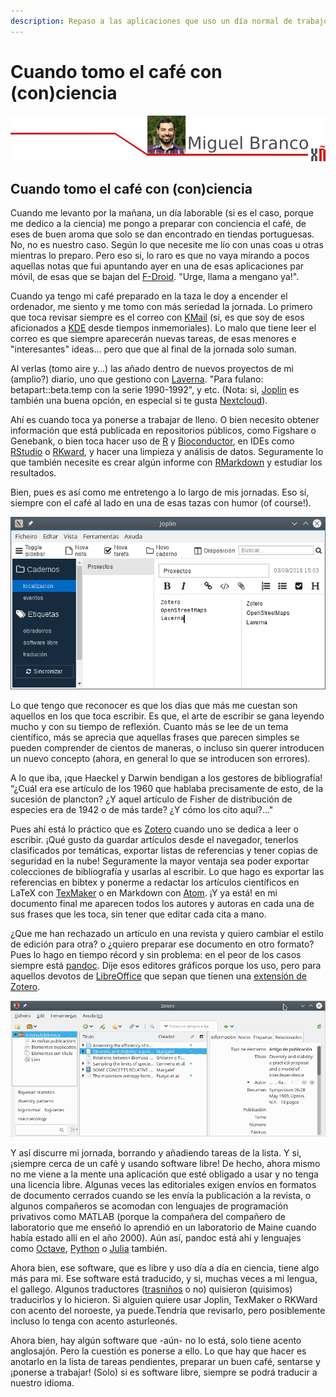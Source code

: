```yaml
---
description: Repaso a las aplicaciones que uso un día normal de trabajo.
---
```


# Cuando tomo el café con \(con\)ciencia

![](.gitbook/assets/cabeceira-miguel-branco.png)

## Cuando tomo el café con \(con\)ciencia


Cuando me levanto por la mañana, un día laborable \(si es el caso, porque me dedico a la ciencia\) me pongo a preparar con conciencia el café, de eses de buen aroma que solo se dan encontrado en tiendas portuguesas. No, no es nuestro caso. Según lo que necesite me lío con unas coas u otras mientras lo preparo. Pero eso si, lo raro es que no vaya mirando a pocos aquellas notas que fui apuntando ayer en una de esas aplicaciones par móvil, de esas que se bajan del [F-Droid](https://f-droid.org/). "Urge, llama a mengano ya!".

Cuando ya tengo mi café preparado en la taza le doy a encender el ordenador, me siento y me tomo con más seriedad la jornada. Lo primero que toca revisar siempre es el correo con [KMail](https://www.kde.org/applications/internet/kmail/) \(si, es que soy de esos aficionados a [KDE](https://www.kde.org/plasma-desktop) desde tiempos inmemoriales\). Lo malo que tiene leer el correo es que siempre aparecerán nuevas tareas, de esas menores e "interesantes" ideas... pero que que al final de la jornada solo suman.

Al verlas \(tomo aire y...\) las añado dentro de nuevos proyectos de mi \(amplio?\) diario, uno que gestiono con [Laverna](https://laverna.cc/). "Para fulano: betapart::beta.temp con la serie 1990-1992", y etc. \(Nota: si, [Joplin](https://joplin.cozic.net/) es también una buena opción, en especial si te gusta [Nextcloud](https://nextcloud.com/)\).

Ahí es cuando toca ya ponerse a trabajar de lleno. O bien necesito obtener información que está publicada en repositorios públicos, como Figshare o Genebank, o bien toca hacer uso de [R](https://www.r-project.org/) y [Bioconductor](https://bioconductor.org/), en IDEs como [RStudio](https://www.rstudio.com/) o [RKward](https://rkward.kde.org/), y hacer una limpieza y análisis de datos. Seguramente lo que también necesite es crear algún informe con [RMarkdown](https://rmarkdown.rstudio.com/) y estudiar los resultados.

Bien, pues es así como me entretengo a lo largo de mis jornadas. Eso sí, siempre con el café al lado en una de esas tazas con humor \(of course!\).

![Joplin](.gitbook/assets/joplin.png)

Lo que tengo que reconocer es que los días que más me cuestan son aquellos en los que toca escribir. Es que, el arte de escribir se gana leyendo mucho y con su tiempo de reflexión. Cuanto más se lee de un tema científico, más se aprecia que aquellas frases que parecen simples se pueden comprender de cientos de maneras, o incluso sin querer introducen un nuevo concepto \(ahora, en general lo que se introducen son errores\).

A lo que iba, ¡que Haeckel y Darwin bendigan a los gestores de bibliografía! “¿Cuál era ese artículo de los 1960 que hablaba precisamente de esto, de la sucesión de plancton? ¿Y aquel artículo de Fisher de distribución de especies era de 1942 o de más tarde? ¿Y cómo los cito aquí?..."

Pues ahí está lo práctico que es [Zotero](https://www.zotero.org/) cuando uno se dedica a leer o escribir. ¡Qué gusto da guardar artículos desde el navegador, tenerlos clasificados por temáticas, exportar listas de referencias y tener copias de seguridad en la nube! Seguramente la mayor ventaja sea poder exportar colecciones de bibliografía y usarlas al escribir. Lo que hago es exportar las referencias en bibtex y ponerme a redactar los artículos científicos en LaTeX con [TexMaker](http://www.xm1math.net/texmaker) o en Markdown con [Atom](https://atom.io/). ¡Y ya está! en mi documento final me aparecen todos los autores y autoras en cada una de sus frases que les toca, sin tener que editar cada cita a mano.

¿Que me han rechazado un artículo en una revista y quiero cambiar el estilo de edición para otra? o ¿quiero preparar ese documento en otro formato? Pues lo hago en tiempo récord y sin problema: en el peor de los casos siempre está [pandoc](https://pandoc.org/). Dije esos editores gráficos porque los uso, pero para aquellos devotos de [LibreOffice](https://www.libreoffice.org/) que sepan que tienen una [extensión de Zotero](https://extensions.libreoffice.org/extensions/zotero-libreoffice-integration).

![Zotero](.gitbook/assets/zotero.png)

Y así discurre mi jornada, borrando y añadiendo tareas de la lista. Y si, ¡siempre cerca de un café y usando software libre! De hecho, ahora mismo no me viene a la mente una aplicación que esté obligado a usar y no tenga una licencia libre. Algunas veces las editoriales exigen envíos en formatos de documento cerrados cuando se les envía la publicación a la revista, o algunos compañeros se acomodan con lenguajes de programación privativos como MATLAB \(porque la compañera del compañero de laboratorio que me enseñó lo aprendió en un laboratorio de Maine cuando había estado allí en el año 2000\). Aún así, pandoc está ahí y lenguajes como [Octave](https://www.gnu.org/software/octave), [Python](https://www.python.org/) o [Julia](https://julialang.org/) también.

Ahora bien, ese software, que es libre y uso día a día en ciencia, tiene algo más para mi. Ese software está traducido, y si, muchas veces a mi lengua, el gallego. Algunos traductores \([trasniños](http://trasno.gal/) o no\) quisieron \(quisimos\) traducirlos y lo hicieron. Si alguien quiere usar Joplin, TexMaker o RKWard con acento del noroeste, ya puede.Tendría que revisarlo, pero posiblemente incluso lo tenga con acento asturleonés.

Ahora bien, hay algún software que -aún- no lo está, solo tiene acento anglosajón. Pero la cuestión es ponerse a ello. Lo que hay que hacer es anotarlo en la lista de tareas pendientes, preparar un buen café, sentarse y ¡ponerse a trabajar! \(Solo\) si es software libre, siempre se podrá traducir a nuestro idioma.

